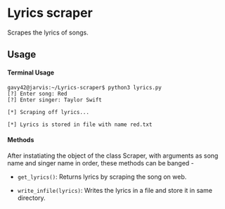 # Lyrics scraper
Scrapes the lyrics of songs.

## Usage

#### Terminal Usage

```console
gavy42@jarvis:~/Lyrics-scraper$ python3 lyrics.py 
[?] Enter song: Red 
[?] Enter singer: Taylor Swift

[*] Scraping off lyrics...

[*] Lyrics is stored in file with name red.txt
```

#### Methods

After instatiating the object of the class Scraper, with arguments as song name and singer name in order, these methods can be banged - 
- `get_lyrics()`: Returns lyrics by scraping the song on web.

- `write_infile(lyrics)`: Writes the lyrics in a file and store it in same directory.

